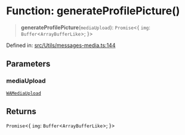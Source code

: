 # Function: generateProfilePicture()

> **generateProfilePicture**(`mediaUpload`): `Promise`\<\{ `img`: `Buffer`\<`ArrayBufferLike`\>; \}\>

Defined in: [src/Utils/messages-media.ts:144](https://github.com/Fokusdotid/Baileys/blob/db1d3e5f41e9eede5877460f9adbb0224021575c/src/Utils/messages-media.ts#L144)

## Parameters

### mediaUpload

[`WAMediaUpload`](../type-aliases/WAMediaUpload.md)

## Returns

`Promise`\<\{ `img`: `Buffer`\<`ArrayBufferLike`\>; \}\>
